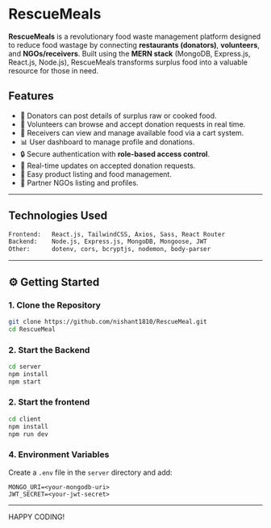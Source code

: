 # RescueMeals

**RescueMeals** is a revolutionary food waste management platform designed to reduce food wastage by connecting **restaurants (donators)**, **volunteers**, and **NGOs/receivers**.  Built using the **MERN stack** (MongoDB, Express.js, React.js, Node.js), RescueMeals transforms surplus food into a valuable resource for those in need.

## Features

- 🍱 Donators can post details of surplus raw or cooked food.
- 🤝 Volunteers can browse and accept donation requests in real time.
- 🛒 Receivers can view and manage available food via a cart system.
- 📊 User dashboard to manage profile and donations.
- 🔒 Secure authentication with **role-based access control**.
- 🔔 Real-time updates on accepted donation requests.
- 🧾 Easy product listing and food management.
- 🏥 Partner NGOs listing and profiles.

---

## Technologies Used

```bash
Frontend:   React.js, TailwindCSS, Axios, Sass, React Router
Backend:    Node.js, Express.js, MongoDB, Mongoose, JWT
Other:      dotenv, cors, bcryptjs, nodemon, body-parser
```

---

## ⚙️ Getting Started

### 1. Clone the Repository

```bash
git clone https://github.com/nishant1810/RescueMeal.git
cd RescueMeal
```

### 2. Start the Backend

```bash
cd server
npm install
npm start
```

###

### 2. Start the frontend

```bash
cd client
npm install
npm run dev
```

### 4. Environment Variables

Create a `.env` file in the `server` directory and add:

```
MONGO_URI=<your-mongodb-uri>
JWT_SECRET=<your-jwt-secret>
```

---

HAPPY CODING!
